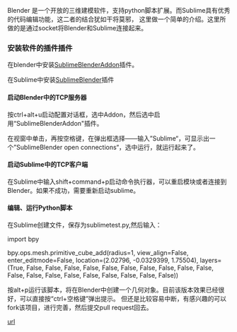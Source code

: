 Blender 是一个开放的三维建模软件，支持python脚本扩展。而Sublime具有优秀的代码编辑功能，这二者的结合犹如干将莫邪，
这里做一个简单的介绍。这里所做的是通过socket将Blender和Sublime连接起来。

### 安装软件的插件插件

在blender中安装[SublimeBlenderAddon](https://github.com/supergis/SublimeBlenderAddon)插件。

在Sublime中安装[SublimeBlender](https://github.com/supergis/SublimeBlender)插件

#### 启动Blender中的TCP服务器

按ctrl+alt+u启动配置对话框，选中Addon，然后选中启用“SublimeBlenderAddon"插件。

在视窗中单击，再按空格键，在弹出框选择——输入”Sublime“，可显示出一个”SublimeBlender open connections“，选中运行，就运行起来了。

#### 启动Sublime中的TCP客户端

在Sublime中输入shift+command+p启动命令执行器，可以重启模块或者连接到Blender。如果不成功，需要重新启动sublime。

#### 编辑、运行Python脚本

在Sublime创建文件，保存为sublimetest.py,然后输入：

  import bpy

  bpy.ops.mesh.primitive_cube_add(radius=1, view_align=False, 
      enter_editmode=False, location=(2.02796, -0.0329399, 1.75504), 
      layers=(True, False, False, False, False, False, False, False, 
          False, False, False, False, False, False, False, False, 
          False, False, False, False))
          
按alt+p运行该脚本，将在Blender中创建一个几何对象。目前该版本效果已经很好，可以直接按“ctrl+空格键”弹出提示。
但还是比较容易中断，有感兴趣的可以fork该项目，进行完善，然后提交pull request回去。

[url](https://my.oschina.net/u/2306127/blog/372605)
